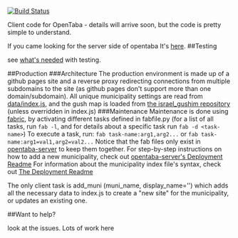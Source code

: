 [![Build Status](https://travis-ci.org/niryariv/opentaba-client.png?branch=master)](https://travis-ci.org/niryariv/opentaba-client)Client code for OpenTaba - details will arrive soon, but the code is pretty simple to understand.If you came looking for the server side of opentaba It's [here](https://github.com/niryariv/opentaba-server).##Testingsee [what's needed](tests/testing.md) with testing.##Production###ArchitectureThe production environment is made up of a github pages site and a reverse proxy redirecting connectionsfrom multiple subdomains to the site (as github pages don't support more than one domain/subdomain).All unique municipality settings are read from [data/index.js](https://github.com/niryariv/opentaba-client/blob/master/data/index.js), and the gush map is loaded from [the israel_gushim repository](https://github.com/niryariv/israel_gushim/) (unless overridden in index.js)###MaintenanceMaintenance is done using [fabric](http://fabfile.org), by activating different tasks defined in fabfile.py (for a list of all tasks, run `fab -l`, and for details about a specific task run `fab -d <task-name>`)To execute a task, run: `fab task-name:arg1,arg2...` or `fab task-name:arg1=val1,arg2=val2...`Notice that the fab files only exist in [opentaba-server](https://github.com/niryariv/opentaba-server) to keep them together.For step-by-step instructions on how to add a new municipality, check out [opentaba-server's Deployment Readme](http://github.com/niryariv/opentaba-server/blob/master/DEPLOYMENT.md#deploy-a-new-municipality)For information about the municipality index file's syntax, check out [The Deployment Readme](DEPLOYMENT.md)The only client task is add_muni (muni_name, display_name='') which adds all the necessary data to index.js to create a "new site" for the municipality, or updates an existing one.##Want to help?look at the issues. Lots of work here 